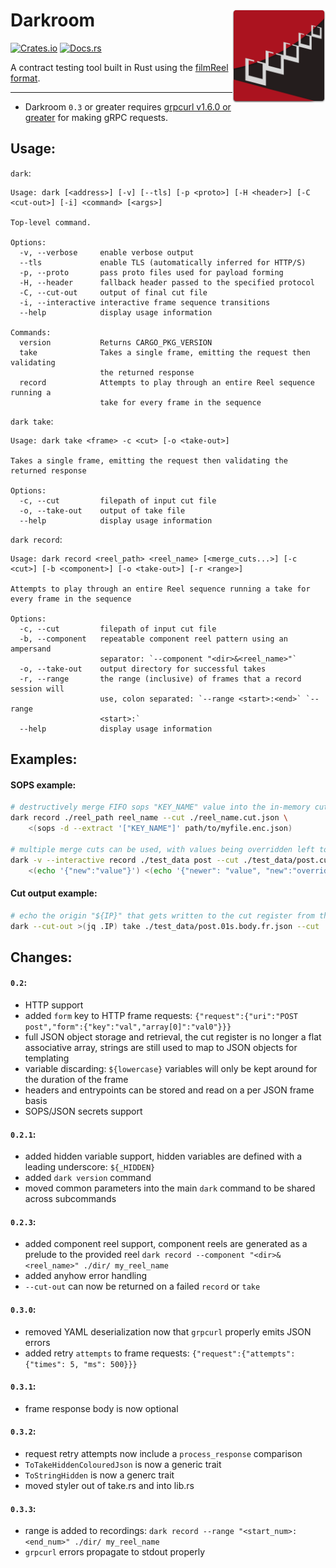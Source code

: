 # Darkroom  <img src="https://raw.githubusercontent.com/Bestowinc/darkroom/master/darkroomlogo_mini.svg" width="149" align="right"/>

[![Crates.io](https://img.shields.io/crates/v/darkroom.svg)](https://crates.io/crates/darkroom) [![Docs.rs](https://docs.rs/darkroom/badge.svg)](https://docs.rs/darkroom/)



A contract testing tool built in Rust using the [filmReel format](https://github.com/Bestowinc/filmReel).

---

* Darkroom `0.3` or greater requires [grpcurl v1.6.0 or greater](https://github.com/fullstorydev/grpcurl/#installation) for making gRPC requests.


## Usage:


`dark`:

<!-- dark start -->
```
Usage: dark [<address>] [-v] [--tls] [-p <proto>] [-H <header>] [-C <cut-out>] [-i] <command> [<args>]

Top-level command.

Options:
  -v, --verbose     enable verbose output
  --tls             enable TLS (automatically inferred for HTTP/S)
  -p, --proto       pass proto files used for payload forming
  -H, --header      fallback header passed to the specified protocol
  -C, --cut-out     output of final cut file
  -i, --interactive interactive frame sequence transitions
  --help            display usage information

Commands:
  version           Returns CARGO_PKG_VERSION
  take              Takes a single frame, emitting the request then validating
                    the returned response
  record            Attempts to play through an entire Reel sequence running a
                    take for every frame in the sequence

```
<!-- dark stop -->


`dark take`:

<!-- dark take start -->
```
Usage: dark take <frame> -c <cut> [-o <take-out>]

Takes a single frame, emitting the request then validating the returned response

Options:
  -c, --cut         filepath of input cut file
  -o, --take-out    output of take file
  --help            display usage information

```
<!-- dark take stop -->

`dark record`:

<!-- dark record start -->
```
Usage: dark record <reel_path> <reel_name> [<merge_cuts...>] [-c <cut>] [-b <component>] [-o <take-out>] [-r <range>]

Attempts to play through an entire Reel sequence running a take for every frame in the sequence

Options:
  -c, --cut         filepath of input cut file
  -b, --component   repeatable component reel pattern using an ampersand
                    separator: `--component "<dir>&<reel_name>"`
  -o, --take-out    output directory for successful takes
  -r, --range       the range (inclusive) of frames that a record session will
                    use, colon separated: `--range <start>:<end>` `--range
                    <start>:`
  --help            display usage information

```
<!-- dark record stop -->

## Examples:

#### SOPS example:

```sh
# destructively merge FIFO sops "KEY_NAME" value into the in-memory cut register
dark record ./reel_path reel_name --cut ./reel_name.cut.json \
    <(sops -d --extract '["KEY_NAME"]' path/to/myfile.enc.json)

# multiple merge cuts can be used, with values being overridden left to right (right will have newer values)
dark -v --interactive record ./test_data post --cut ./test_data/post.cut.json \
    <(echo '{"new":"value"}') <(echo '{"newer": "value", "new":"overridden"}')
```
#### Cut output example:

```sh
# echo the origin "${IP}" that gets written to the cut register from the httpbin.org POST request
dark --cut-out >(jq .IP) take ./test_data/post.01s.body.fr.json --cut ./test_data/post.cut.json
```


## Changes:

#### `0.2`:

* HTTP support
* added `form` key to HTTP frame requests: `{"request":{"uri":"POST post","form":{"key":"val","array[0]":"val0"}}}`
* full JSON object storage and retrieval, the cut register is no longer a flat associative array, strings are still used to map to JSON objects for templating
* variable discarding: `${lowercase}` variables will only be kept around for the duration of the frame
* headers and entrypoints can be stored and read on a per JSON frame basis
* SOPS/JSON secrets support

#### `0.2.1`:

* added hidden variable support, hidden variables are defined with a leading underscore: `${_HIDDEN}`
* added `dark version` command
* moved common parameters into the main `dark` command to be shared across subcommands

#### `0.2.3`:

* added component reel support, component reels are generated as a prelude to the provided reel   `dark record --component "<dir>&<reel_name>" ./dir/ my_reel_name`
* added anyhow error handling
* `--cut-out` can now be returned on a failed `record` or `take`

#### `0.3.0`:

* removed YAML deserialization now that `grpcurl` properly emits JSON errors
* added retry `attempts` to frame requests: `{"request":{"attempts": {"times": 5, "ms": 500}}}`

#### `0.3.1`:

* frame response body is now optional

#### `0.3.2`:

* request retry attempts now include a `process_response` comparison
* `ToTakeHiddenColouredJson` is now a generic trait
* `ToStringHidden` is now a generc trait
* moved styler out of take.rs and into lib.rs

#### `0.3.3`:

* range is added to recordings: `dark record --range "<start_num>:<end_num>" ./dir/ my_reel_name`
* `grpcurl` errors propagate to stdout properly

<!--
VERSION="0.3.3"
DR_DIR=$PWD
GRPCURL_DIR=${GRPCURL_DIR:-../grpcurl}
cargo build --release && \
tar czf darkroom-"$VERSION"-x86_64-apple-darwin.tar.gz -C target/release dark && \
docker run --rm -it -v "$(pwd)":/home/rust/src ekidd/rust-musl-builder cargo build --release && \
tar czf darkroom-"$VERSION"-x86_64-unknown-linux-musl.tar.gz -C ./target/x86_64-unknown-linux-musl/release dark
(cd $GRPCURL_DIR; env CGO_ENABLED=0 GOOS=darwin GOARCH=amd64 go build -a -o $DR_DIR/target/release/grpcurl ./cmd/grpcurl) && \
tar czf darkroom-"$VERSION"-grpcurl-x86_64-apple-darwin.tar.gz -C target/release dark grpcurl && \
(cd $GRPCURL_DIR; env CGO_ENABLED=0 GOOS=linux GOARCH=amd64 go build -a -o $DR_DIR/target/x86_64-unknown-linux-musl/release/grpcurl ./cmd/grpcurl) && \
tar czf darkroom-"$VERSION"-grpcurl-x86_64-unknown-linux-musl.tar.gz -C ./target/x86_64-unknown-linux-musl/release dark grpcurl
-->
